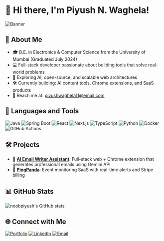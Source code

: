 # 👋 Hi there, I'm Piyush N. Waghela!

<!-- Optional image -->
![Banner](https://piyushw.vercel.app/badrinath.jpeg) 

## 🚀 About Me

- 🎓 B.E. in Electronics & Computer Science from the University of Mumbai (Graduated July 2024)
- 💻 Full-stack developer passionate about building tools that solve real-world problems
- 🧠 Exploring AI, open-source, and scalable web architectures
- 🛠️ Currently building: AI content tools, Chrome extensions, and SaaS products
- 📨 Reach me at: [piyushwaghela11@email.com](mailto:piyushwaghela11@email.com)

## 🧰 Languages and Tools

![Java](https://img.shields.io/badge/Java-ED8B00?style=for-the-badge&logo=java&logoColor=white)
![Spring Boot](https://img.shields.io/badge/Spring_Boot-6DB33F?style=for-the-badge&logo=spring-boot&logoColor=white)
![React](https://img.shields.io/badge/React-20232A?style=for-the-badge&logo=react&logoColor=61DAFB)
![Next.js](https://img.shields.io/badge/Next.js-000000?style=for-the-badge&logo=nextdotjs&logoColor=white)
![TypeScript](https://img.shields.io/badge/TypeScript-007ACC?style=for-the-badge&logo=typescript&logoColor=white)
![Python](https://img.shields.io/badge/Python-3776AB?style=for-the-badge&logo=python&logoColor=white)
![Docker](https://img.shields.io/badge/Docker-2496ED?style=for-the-badge&logo=docker&logoColor=white)
![GitHub Actions](https://img.shields.io/badge/GitHub_Actions-2088FF?style=for-the-badge&logo=github-actions&logoColor=white)

## 🛠 Projects

- 🔹 [**AI Email Writer Assistant**](https://github.com/noobpiyush/email-writer): Full-stack web + Chrome extension that generates professional emails using Gemini API  
- 🔹 [**PingPanda**](https://github.com/noobpiyush/pingpanda): Event monitoring SaaS with real-time alerts and Stripe billing  

## 📊 GitHub Stats

![noobpiyush's GitHub stats](https://github-readme-stats.vercel.app/api?username=noobpiyush&show_icons=true&theme=radical)

## 🌐 Connect with Me

[![Portfolio](https://img.shields.io/badge/Portfolio-000000?style=for-the-badge&logo=vercel&logoColor=white)](https://piyushw.vercel.app/)
[![LinkedIn](https://img.shields.io/badge/LinkedIn-0077B5?style=for-the-badge&logo=linkedin&logoColor=white)](https://www.linkedin.com/in/piyushw108)
[![Email](https://img.shields.io/badge/Email-D14836?style=for-the-badge&logo=gmail&logoColor=white)](mailto:piyushwaghela11@email.com)

<!-- Add more sections like blog posts, achievements, or certifications if needed -->

